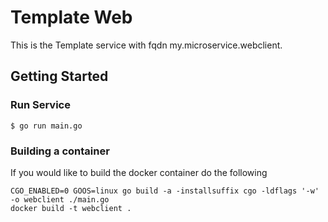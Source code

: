 # Template Web

This is the Template service with fqdn my.microservice.webclient.

## Getting Started

### Run Service

```
$ go run main.go
```

### Building a container

If you would like to build the docker container do the following
```
CGO_ENABLED=0 GOOS=linux go build -a -installsuffix cgo -ldflags '-w' -o webclient ./main.go
docker build -t webclient .

```
